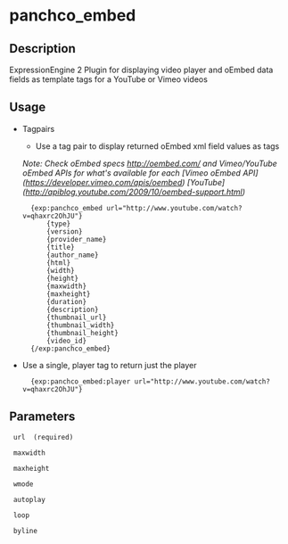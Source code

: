 # panchco_embed

## Description
ExpressionEngine 2 Plugin for displaying video player and oEmbed data fields as template tags for a YouTube or Vimeo videos


## Usage
 
 
* Tagpairs
 
	* Use a tag pair to display returned oEmbed xml field values as tags
	
	_Note: Check oEmbed specs http://oembed.com/ 
 	and Vimeo/YouTube oEmbed APIs for what's available for each
	[Vimeo oEmbed API] (https://developer.vimeo.com/apis/oembed)
	[YouTube] (http://apiblog.youtube.com/2009/10/oembed-support.html)_
 
        {exp:panchco_embed url="http://www.youtube.com/watch?v=qhaxrc2OhJU"}
            {type}
            {version}
            {provider_name}
            {title}
            {author_name}
            {html} 
            {width}
            {height}
            {maxwidth}
            {maxheight}
            {duration}
            {description}
            {thumbnail_url}
            {thumbnail_width}
            {thumbnail_height}
            {video_id}
        {/exp:panchco_embed}
 
* Use a single, player tag to return just the player 
 
        {exp:panchco_embed:player url="http://www.youtube.com/watch?v=qhaxrc2OhJU"}

## Parameters
 
     url  (required)
     
     maxwidth
     
     maxheight
     
     wmode
     
     autoplay
     
     loop
     
     byline
				 

